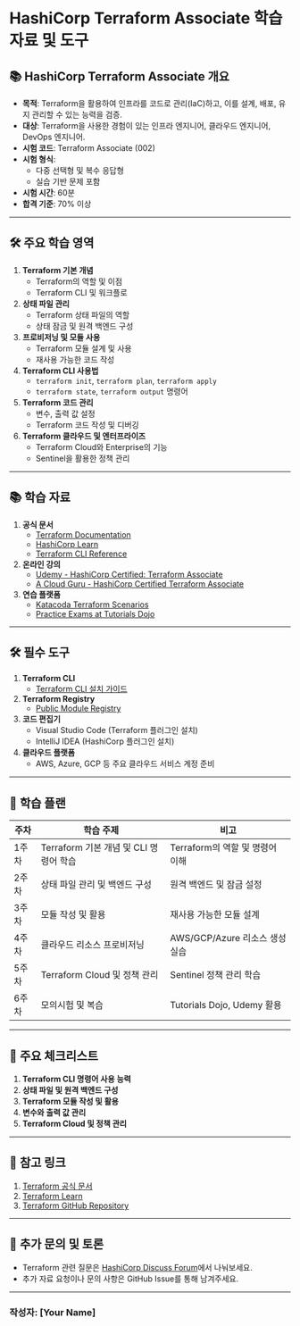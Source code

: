 # HashiCorp Terraform Associate 학습 자료 및 도구

## 📚 HashiCorp Terraform Associate 개요
- **목적**: Terraform을 활용하여 인프라를 코드로 관리(IaC)하고, 이를 설계, 배포, 유지 관리할 수 있는 능력을 검증.
- **대상**: Terraform을 사용한 경험이 있는 인프라 엔지니어, 클라우드 엔지니어, DevOps 엔지니어.
- **시험 코드**: Terraform Associate (002)
- **시험 형식**:
  - 다중 선택형 및 복수 응답형
  - 실습 기반 문제 포함
- **시험 시간**: 60분
- **합격 기준**: 70% 이상

---

## 🛠️ 주요 학습 영역
1. **Terraform 기본 개념**
   - Terraform의 역할 및 이점
   - Terraform CLI 및 워크플로
2. **상태 파일 관리**
   - Terraform 상태 파일의 역할
   - 상태 잠금 및 원격 백엔드 구성
3. **프로비저닝 및 모듈 사용**
   - Terraform 모듈 설계 및 사용
   - 재사용 가능한 코드 작성
4. **Terraform CLI 사용법**
   - `terraform init`, `terraform plan`, `terraform apply`
   - `terraform state`, `terraform output` 명령어
5. **Terraform 코드 관리**
   - 변수, 출력 값 설정
   - Terraform 코드 작성 및 디버깅
6. **Terraform 클라우드 및 엔터프라이즈**
   - Terraform Cloud와 Enterprise의 기능
   - Sentinel을 활용한 정책 관리

---

## 📚 학습 자료
1. **공식 문서**
   - [Terraform Documentation](https://developer.hashicorp.com/terraform/docs)
   - [HashiCorp Learn](https://learn.hashicorp.com/terraform)
   - [Terraform CLI Reference](https://developer.hashicorp.com/terraform/cli)
2. **온라인 강의**
   - [Udemy - HashiCorp Certified: Terraform Associate](https://www.udemy.com/course/terraform-associate-certification/)
   - [A Cloud Guru - HashiCorp Certified Terraform Associate](https://acloudguru.com/course/hashicorp-certified-terraform-associate)
3. **연습 플랫폼**
   - [Katacoda Terraform Scenarios](https://www.katacoda.com/hashicorp/scenarios/terraform)
   - [Practice Exams at Tutorials Dojo](https://tutorialsdojo.com/)

---

## 🛠️ 필수 도구
1. **Terraform CLI**
   - [Terraform CLI 설치 가이드](https://developer.hashicorp.com/terraform/downloads)
2. **Terraform Registry**
   - [Public Module Registry](https://registry.terraform.io/)
3. **코드 편집기**
   - Visual Studio Code (Terraform 플러그인 설치)
   - IntelliJ IDEA (HashiCorp 플러그인 설치)
4. **클라우드 플랫폼**
   - AWS, Azure, GCP 등 주요 클라우드 서비스 계정 준비

---

## 📝 학습 플랜
| 주차  | 학습 주제                          | 비고                                  |
|-------|-----------------------------------|---------------------------------------|
| 1주차 | Terraform 기본 개념 및 CLI 명령어 학습 | Terraform의 역할 및 명령어 이해       |
| 2주차 | 상태 파일 관리 및 백엔드 구성        | 원격 백엔드 및 잠금 설정              |
| 3주차 | 모듈 작성 및 활용                  | 재사용 가능한 모듈 설계               |
| 4주차 | 클라우드 리소스 프로비저닝          | AWS/GCP/Azure 리소스 생성 실습        |
| 5주차 | Terraform Cloud 및 정책 관리       | Sentinel 정책 관리 학습               |
| 6주차 | 모의시험 및 복습                   | Tutorials Dojo, Udemy 활용            |

---

## 📑 주요 체크리스트
1. **Terraform CLI 명령어 사용 능력**
2. **상태 파일 및 원격 백엔드 구성**
3. **Terraform 모듈 작성 및 활용**
4. **변수와 출력 값 관리**
5. **Terraform Cloud 및 정책 관리**

---

## 📌 참고 링크
1. [Terraform 공식 문서](https://developer.hashicorp.com/terraform/docs)
2. [Terraform Learn](https://learn.hashicorp.com/terraform)
3. [Terraform GitHub Repository](https://github.com/hashicorp/terraform)

---

## 💬 추가 문의 및 토론
- Terraform 관련 질문은 [HashiCorp Discuss Forum](https://discuss.hashicorp.com/)에서 나눠보세요.
- 추가 자료 요청이나 문의 사항은 GitHub Issue를 통해 남겨주세요.

---

### 작성자: **[Your Name]**
